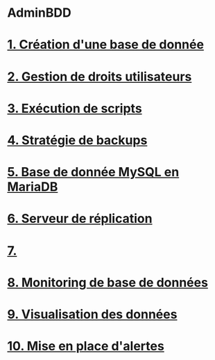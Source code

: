 # AdminBDD


# [1. Création d'une base de donnée](https://github.com/BouBooo/AdminBDD/tree/master/TP1)
# [2. Gestion de droits utilisateurs](https://github.com/BouBooo/AdminBDD/tree/master/TP2)
# [3. Exécution de scripts](https://github.com/BouBooo/AdminBDD/tree/master/TP3)
# [4. Stratégie de backups](https://github.com/BouBooo/AdminBDD/tree/master/TP4)
# [5. Base de donnée MySQL en MariaDB](https://github.com/BouBooo/AdminBDD/tree/master/TP5)
# [6. Serveur de réplication](https://github.com/BouBooo/AdminBDD/tree/master/TP6)
# [7. ](https://github.com/BouBooo/AdminBDD/tree/master/TP7)
# [8. Monitoring de base de données](https://github.com/BouBooo/AdminBDD/tree/master/TP8)
# [9. Visualisation des données](https://github.com/BouBooo/AdminBDD/tree/master/TP9)
# [10. Mise en place d'alertes](https://github.com/BouBooo/AdminBDD/tree/master/TP10)

